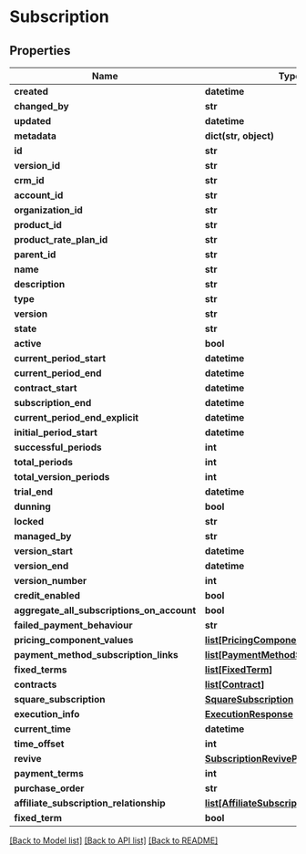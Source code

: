 # Subscription

## Properties
Name | Type | Description | Notes
------------ | ------------- | ------------- | -------------
**created** | **datetime** |  | [optional] 
**changed_by** | **str** |  | [optional] 
**updated** | **datetime** |  | [optional] 
**metadata** | **dict(str, object)** |  | [optional] 
**id** | **str** |  | 
**version_id** | **str** |  | [optional] 
**crm_id** | **str** |  | [optional] 
**account_id** | **str** |  | 
**organization_id** | **str** |  | 
**product_id** | **str** |  | [optional] 
**product_rate_plan_id** | **str** |  | [optional] 
**parent_id** | **str** |  | [optional] 
**name** | **str** |  | 
**description** | **str** |  | [optional] 
**type** | **str** |  | [optional] 
**version** | **str** |  | [optional] 
**state** | **str** |  | 
**active** | **bool** |  | [optional] 
**current_period_start** | **datetime** |  | [optional] 
**current_period_end** | **datetime** |  | [optional] 
**contract_start** | **datetime** |  | [optional] 
**subscription_end** | **datetime** |  | [optional] 
**current_period_end_explicit** | **datetime** |  | [optional] 
**initial_period_start** | **datetime** |  | [optional] 
**successful_periods** | **int** |  | [optional] 
**total_periods** | **int** |  | [optional] 
**total_version_periods** | **int** |  | [optional] 
**trial_end** | **datetime** |  | [optional] 
**dunning** | **bool** |  | [optional] 
**locked** | **str** |  | [optional] 
**managed_by** | **str** |  | [optional] 
**version_start** | **datetime** |  | 
**version_end** | **datetime** |  | [optional] 
**version_number** | **int** |  | 
**credit_enabled** | **bool** |  | [optional] 
**aggregate_all_subscriptions_on_account** | **bool** |  | [optional] 
**failed_payment_behaviour** | **str** |  | [optional] 
**pricing_component_values** | [**list[PricingComponentValue]**](PricingComponentValue.md) |  | [optional] 
**payment_method_subscription_links** | [**list[PaymentMethodSubscriptionLink]**](PaymentMethodSubscriptionLink.md) |  | [optional] 
**fixed_terms** | [**list[FixedTerm]**](FixedTerm.md) |  | [optional] 
**contracts** | [**list[Contract]**](Contract.md) |  | [optional] 
**square_subscription** | [**SquareSubscription**](SquareSubscription.md) |  | [optional] 
**execution_info** | [**ExecutionResponse**](ExecutionResponse.md) |  | [optional] 
**current_time** | **datetime** |  | [optional] 
**time_offset** | **int** |  | [optional] 
**revive** | [**SubscriptionRevivePartialRequest**](SubscriptionRevivePartialRequest.md) |  | [optional] 
**payment_terms** | **int** |  | [optional] 
**purchase_order** | **str** |  | [optional] 
**affiliate_subscription_relationship** | [**list[AffiliateSubscriptionRelationship]**](AffiliateSubscriptionRelationship.md) |  | [optional] 
**fixed_term** | **bool** |  | [optional] 

[[Back to Model list]](../README.md#documentation-for-models) [[Back to API list]](../README.md#documentation-for-api-endpoints) [[Back to README]](../README.md)

